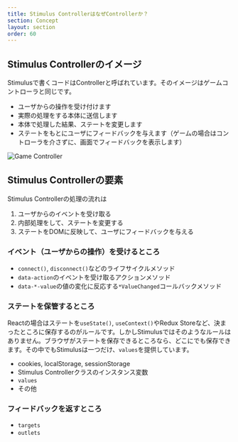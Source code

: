 ```yaml
---
title: Stimulus ControllerはなぜControllerか？
section: Concept
layout: section
order: 60
---
```


## Stimulus Controllerのイメージ

Stimulusで書くコードはControllerと呼ばれています。そのイメージはゲームコントローラと同じです。

* ユーザからの操作を受け付けます
* 実際の処理をする本体に送信します
* 本体で処理した結果、ステートを変更します
* ステートをもとにユーザにフィードバックを与えます（ゲームの場合はコントローラを介さずに、画面でフィードバックを表示します）

![Game Controller](content_images/game-controller.webp)

## Stimulus Controllerの要素

Stimulus Controllerの処理の流れは

1. ユーザからのイベントを受け取る
2. 内部処理をして、ステートを変更する
3. ステートをDOMに反映して、ユーザにフィードバックを与える

### イベント（ユーザからの操作）を受けるところ

* `connect()`, `disconnect()`などのライフサイクルメソッド
* `data-action`のイベントを受け取るアクションメソッド
* `data-*-value`の値の変化に反応する`*ValueChanged`コールバックメソッド

### ステートを保管するところ

Reactの場合はステートを`useState()`, `useContext()`やRedux Storeなど、決まったところに保存するのがルールです。しかしStimulusではそのようなルールはありません。ブラウザがステートを保存できるところなら、どこにでも保存できます。その中でもStimulusは一つだけ、`values`を提供しています。

* cookies, localStorage, sessionStorage
* Stimulus Controllerクラスのインスタンス変数
* `values`
* その他

### フィードバックを返すところ

* `targets`
* `outlets`
